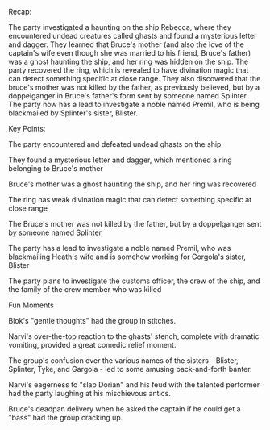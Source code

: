 Recap:

The party investigated a haunting on the ship Rebecca, where they encountered undead creatures called ghasts and found a mysterious letter and dagger. They learned that Bruce's mother (and also the love of the captain's wife even though she was married to his friend, Bruce's father) was a ghost haunting the ship, and her ring was hidden on the ship. The party recovered the ring, which is revealed to have divination magic that can detect something specific at close range. They also discovered that the bruce's mother was not killed by the father, as previously believed, but by a doppelganger in Bruce's father's form sent by someone named Splinter. The party now has a lead to investigate a noble named Premil, who is being blackmailed by Splinter's sister, Blister.

Key Points:

The party encountered and defeated undead ghasts on the ship

They found a mysterious letter and dagger, which mentioned a ring belonging to Bruce's mother

Bruce's mother was a ghost haunting the ship, and her ring was recovered

The ring has weak divination magic that can detect something specific at close range

The Bruce's mother was not killed by the father, but by a doppelganger sent by someone named Splinter

The party has a lead to investigate a noble named Premil, who was blackmailing Heath's wife and is somehow working for Gorgola's sister, Blister

The party plans to investigate the customs officer, the crew of the ship, and the family of the crew member who was killed

Fun Moments

Blok's "gentle thoughts" had the group in stitches.

Narvi's over-the-top reaction to the ghasts' stench, complete with dramatic vomiting, provided a great comedic relief moment.

The group's confusion over the various names of the sisters - Blister, Splinter, Tyke, and Gargola - led to some amusing back-and-forth banter.

Narvi's eagerness to "slap Dorian" and his feud with the talented performer had the party laughing at his mischievous antics.

Bruce's deadpan delivery when he asked the captain if he could get a "bass" had the group cracking up.
